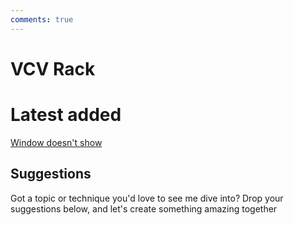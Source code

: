 ```yaml
---
comments: true
--- 
```

# VCV Rack

# Latest added
[Window doesn't show](windowDoesntShow.md)

## Suggestions
Got a topic or technique you'd love to see me dive into? Drop your suggestions below, and let's create something amazing together